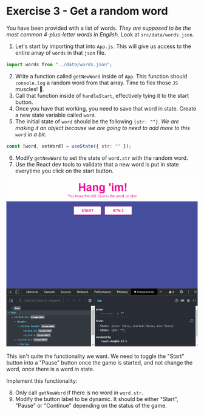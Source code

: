 # Exercise 3 - Get a random word

You have been provided with a list of words. _They are supposed to be the most common 4-plus-letter words in English._ Look at `src/data/words.json`.

1. Let's start by importing that into `App.js`. This will give us access to the entire array of `words` in that `json` file.

```js
import words from "../data/words.json";
```

2. Write a function called `getNewWord` inside of `App`. This function should `console.log` a random word from that array. Time to flex those `JS` muscles! 💪.
3. Call that function inside of `handleStart`, effectively tying it to the start button.
4. Once you have that working, you need to save that word in state. Create a new state variable called `word`.
5. The initial state of `word` should be the following `{str: ""}`. _We are making it an object because we are going to need to add more to this `word` in a bit._

```js
const [word, setWord] = useState({ str: "" });
```

6. Modify `getNewWord` to set the state of `word.str` with the random word.
7. Use the React dev tools to validate that a new word is put in state everytime you click on the start button.

![devtools](../__lecture/assets/ex_3.1.gif)

This isn't quite the functionality we want. We need to toggle the "Start" button into a "Pause" button once the game is started, and not change the word, once there is a word in state.

Implement this functionality:

8. Only call `getNewWord` if there is no word in `word.str`.
9. Modify the button label to be dynamic. It should be either "Start", "Pause" or "Continue" depending on the status of the game.

